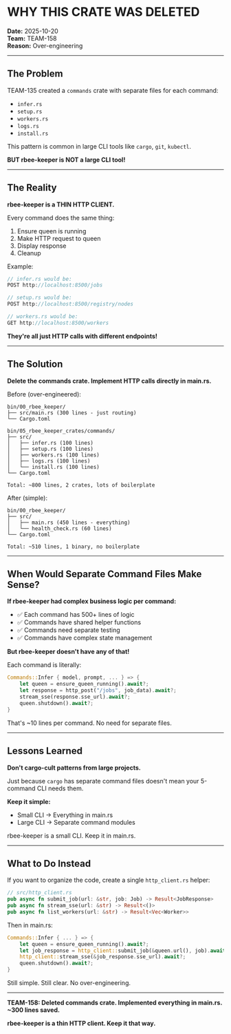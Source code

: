 # WHY THIS CRATE WAS DELETED

**Date:** 2025-10-20  
**Team:** TEAM-158  
**Reason:** Over-engineering

---

## The Problem

TEAM-135 created a `commands` crate with separate files for each command:
- `infer.rs`
- `setup.rs`
- `workers.rs`
- `logs.rs`
- `install.rs`

This pattern is common in large CLI tools like `cargo`, `git`, `kubectl`.

**BUT rbee-keeper is NOT a large CLI tool!**

---

## The Reality

**rbee-keeper is a THIN HTTP CLIENT.**

Every command does the same thing:
1. Ensure queen is running
2. Make HTTP request to queen
3. Display response
4. Cleanup

Example:
```rust
// infer.rs would be:
POST http://localhost:8500/jobs

// setup.rs would be:
POST http://localhost:8500/registry/nodes

// workers.rs would be:
GET http://localhost:8500/workers
```

**They're all just HTTP calls with different endpoints!**

---

## The Solution

**Delete the commands crate. Implement HTTP calls directly in main.rs.**

Before (over-engineered):
```
bin/00_rbee_keeper/
├── src/main.rs (300 lines - just routing)
└── Cargo.toml

bin/05_rbee_keeper_crates/commands/
├── src/
│   ├── infer.rs (100 lines)
│   ├── setup.rs (100 lines)
│   ├── workers.rs (100 lines)
│   ├── logs.rs (100 lines)
│   └── install.rs (100 lines)
└── Cargo.toml

Total: ~800 lines, 2 crates, lots of boilerplate
```

After (simple):
```
bin/00_rbee_keeper/
├── src/
│   ├── main.rs (450 lines - everything)
│   └── health_check.rs (60 lines)
└── Cargo.toml

Total: ~510 lines, 1 binary, no boilerplate
```

---

## When Would Separate Command Files Make Sense?

**If rbee-keeper had complex business logic per command:**
- ✅ Each command has 500+ lines of logic
- ✅ Commands have shared helper functions
- ✅ Commands need separate testing
- ✅ Commands have complex state management

**But rbee-keeper doesn't have any of that!**

Each command is literally:
```rust
Commands::Infer { model, prompt, ... } => {
    let queen = ensure_queen_running().await?;
    let response = http_post("/jobs", job_data).await?;
    stream_sse(response.sse_url).await?;
    queen.shutdown().await?;
}
```

That's ~10 lines per command. No need for separate files.

---

## Lessons Learned

**Don't cargo-cult patterns from large projects.**

Just because `cargo` has separate command files doesn't mean your 5-command CLI needs them.

**Keep it simple:**
- Small CLI → Everything in main.rs
- Large CLI → Separate command modules

rbee-keeper is a small CLI. Keep it in main.rs.

---

## What to Do Instead

If you want to organize the code, create a single `http_client.rs` helper:

```rust
// src/http_client.rs
pub async fn submit_job(url: &str, job: Job) -> Result<JobResponse>
pub async fn stream_sse(url: &str) -> Result<()>
pub async fn list_workers(url: &str) -> Result<Vec<Worker>>
```

Then in main.rs:
```rust
Commands::Infer { ... } => {
    let queen = ensure_queen_running().await?;
    let job_response = http_client::submit_job(&queen.url(), job).await?;
    http_client::stream_sse(&job_response.sse_url).await?;
    queen.shutdown().await?;
}
```

Still simple. Still clear. No over-engineering.

---

**TEAM-158: Deleted commands crate. Implemented everything in main.rs. ~300 lines saved.**

**rbee-keeper is a thin HTTP client. Keep it that way.**
